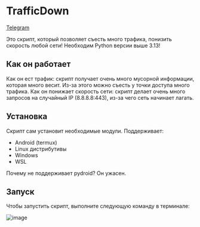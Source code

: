 # TrafficDown

[Telegram](https://t.me/HackActivity)

Это скрипт, который позволяет съесть много трафика, понизить скорость любой сети!
Необходим Python версии выше 3.13!

## Как он работает

Как он ест трафик: скрипт получает очень много мусорной информации, которая много весит. Из-за этого можно съесть у точки доступа много трафика.
Как он понижает скорость сети: скрипт делает очень много запросов на случайный IP (8.8.8.8:443), из-за чего сеть начинает лагать.

## Установка

Скрипт сам установит необходимые модули. Поддерживает:

- Android (termux)
- Linux дистрибутивы
- Windows
- WSL

Почему не поддерживает pydroid? Он ужасен.

## Запуск

Чтобы запустить скрипт, выполните следующую команду в терминале:

![image](https://github.com/user-attachments/assets/5bec30d9-653f-4769-a769-025220e30f6f)
